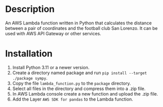 # Description
An AWS Lambda function written in Python that calculates the distance between a pair of coordinates and the football club San Lorenzo. It can be used with AWS API Gateway or other services.

# Installation
1. Install Python 3.11 or a newer version.
2. Create a directory named package and run `pip install --target ./package sympy`.
3. Copy the file `lambda_function.py` to the `package` directory.
4. Select all files in the directory and compress them into a .zip file. 
5. In AWS Lambda console create a new function and upload the .zip file.
6. Add the Layer `AWS SDK for pandas` to the Lambda function.